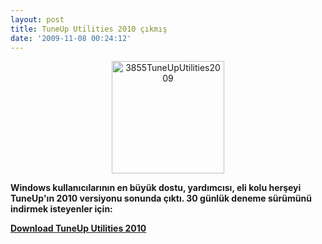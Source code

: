 ```yaml
---
layout: post
title: TuneUp Utilities 2010 çıkmış
date: '2009-11-08 00:24:12'
---
```


<p style="text-align:center;"><img class="aligncenter size-full wp-image-759" title="TuneUpUtilities" src="http://devdala.files.wordpress.com/2009/11/3855tuneuputilities2009.png" alt="3855TuneUpUtilities2009" width="180" height="180" /></p>
<strong>Windows kullanıcılarının en büyük dostu, yardımcısı, eli kolu herşeyi TuneUp'ın 2010 versiyonu sonunda çıktı. 30 günlük deneme sürümünü indirmek isteyenler için:</strong>

<a href="http://download2.tune-up.com/TUU2010/TU2010TrialEN-US.exe"><strong>Download TuneUp Utilities 2010</strong></a>